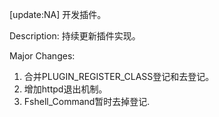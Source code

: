 [update:NA] 开发插件。

Description:
持续更新插件实现。

Major Changes:
1. 合并PLUGIN_REGISTER_CLASS登记和去登记。
2. 增加httpd退出机制。
3. Fshell_Command暂时去掉登记.